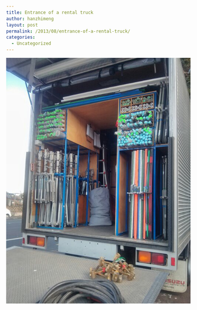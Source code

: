 ```yaml
---
title: Entrance of a rental truck
author: hanzhimeng
layout: post
permalink: /2013/08/entrance-of-a-rental-truck/
categories:
  - Uncategorized
---
```

[<img title="IMG_20130828_104344.jpg" class="alignnone size-full" alt="image" src="/images/uploads/2013/08/wpid-IMG_20130828_104344.jpg" />][1]

 [1]: /images/uploads/2013/08/wpid-IMG_20130828_104344.jpg
